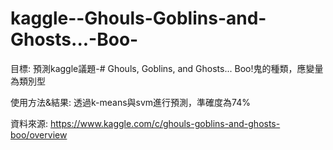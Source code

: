 # kaggle--Ghouls-Goblins-and-Ghosts...-Boo-
目標: 預測kaggle議題-# Ghouls, Goblins, and Ghosts... Boo!鬼的種類，應變量為類別型

使用方法&結果: 透過k-means與svm進行預測，準確度為74%

資料來源: https://www.kaggle.com/c/ghouls-goblins-and-ghosts-boo/overview

